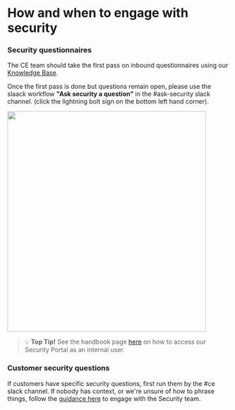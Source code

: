 # How and when to engage with security

### Security questionnaires

The CE team should take the first pass on inbound questionnaires using our [Knowledge Base](https://app.safebase.io/knowledge).

Once the first pass is done but questions remain open, please use the slaack workflow **"Ask security a question"** in the #ask-security slack channel. (click the lightning bolt sign on the bottom left hand corner).

<img src="https://storage.googleapis.com/sourcegraph-assets/Slack-ask-security-a-question-workflow.png" width="450" height="500">

> 💡 **Top Tip!** See the handbook page [here](../../security/security-trust-center.md) on how to access our Security Portal as an internal user.

### Customer security questions

If customers have specific security questions, first run them by the #ce slack channel. If nobody has context, or we're unsure of how to phrase things, follow the [guidance here](../../security/#how-to-work-with-us) to engage with the Security team.
